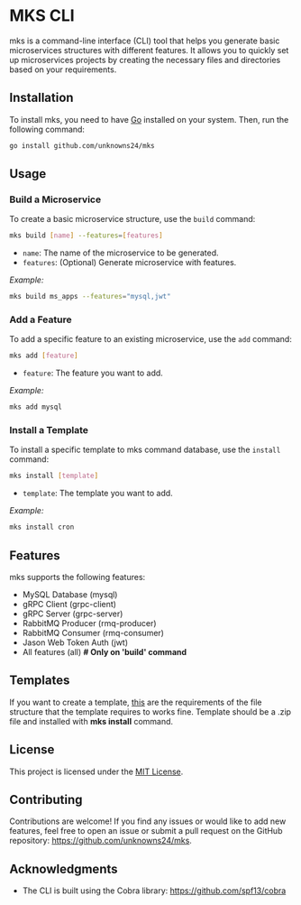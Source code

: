 # MKS CLI

mks is a command-line interface (CLI) tool that helps you generate basic microservices structures with different features. It allows you to quickly set up microservices projects by creating the necessary files and directories based on your requirements.

## Installation

To install mks, you need to have [Go](https://go.dev/doc/install) installed on your system. Then, run the following command:

```sh
go install github.com/unknowns24/mks
```

## Usage

### Build a Microservice

To create a basic microservice structure, use the `build` command:

```sh
mks build [name] --features=[features]

```

-   `name`: The name of the microservice to be generated.
-   `features`: (Optional) Generate microservice with features.

_Example:_

```sh
mks build ms_apps --features="mysql,jwt"

```

### Add a Feature

To add a specific feature to an existing microservice, use the `add` command:

```sh
mks add [feature]

```

-   `feature`: The feature you want to add.

_Example:_

```sh
mks add mysql

```

### Install a Template

To install a specific template to mks command database, use the `install` command:

```sh
mks install [template]

```

-   `template`: The template you want to add.

_Example:_

```sh
mks install cron

```

## Features

mks supports the following features:

-   MySQL Database (mysql)
-   gRPC Client (grpc-client)
-   gRPC Server (grpc-server)
-   RabbitMQ Producer (rmq-producer)
-   RabbitMQ Consumer (rmq-consumer)
-   Jason Web Token Auth (jwt)
-   All features (all) **# Only on 'build' command**

## Templates

If you want to create a template, [this](./extensions.md) are the requirements of the file structure that the template requires to works fine. Template should be a .zip file and installed with **mks install** command.

## License

This project is licensed under the [MIT License](LICENSE).

## Contributing

Contributions are welcome! If you find any issues or would like to add new features, feel free to open an issue or submit a pull request on the GitHub repository: https://github.com/unknowns24/mks.

## Acknowledgments

-   The CLI is built using the Cobra library: https://github.com/spf13/cobra
